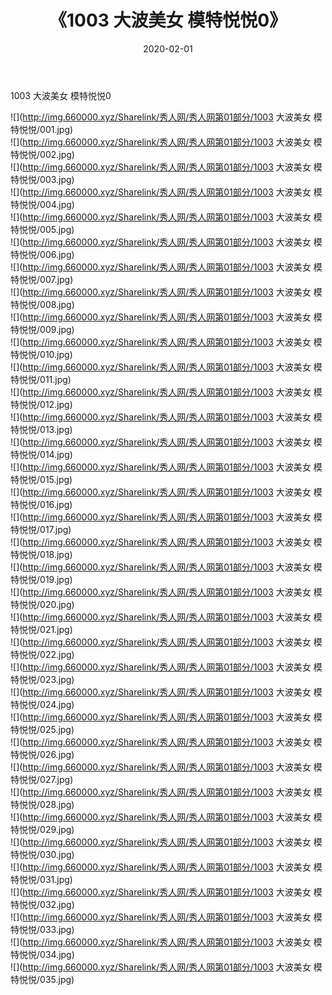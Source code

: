 ﻿---
layout: post
title:  《1003 大波美女 模特悦悦0》
date:   2020-02-01
img: http://img.660000.xyz/Sharelink/秀人网/秀人网第01部分/1003 大波美女 模特悦悦0/000.jpg
categories: [美女, 清纯, 唯美]
---

1003 大波美女 模特悦悦0

  ![](http://img.660000.xyz/Sharelink/秀人网/秀人网第01部分/1003 大波美女 模特悦悦/001.jpg) <br> ![](http://img.660000.xyz/Sharelink/秀人网/秀人网第01部分/1003 大波美女 模特悦悦/002.jpg) <br> ![](http://img.660000.xyz/Sharelink/秀人网/秀人网第01部分/1003 大波美女 模特悦悦/003.jpg) <br> ![](http://img.660000.xyz/Sharelink/秀人网/秀人网第01部分/1003 大波美女 模特悦悦/004.jpg) <br> ![](http://img.660000.xyz/Sharelink/秀人网/秀人网第01部分/1003 大波美女 模特悦悦/005.jpg) <br> ![](http://img.660000.xyz/Sharelink/秀人网/秀人网第01部分/1003 大波美女 模特悦悦/006.jpg) <br> ![](http://img.660000.xyz/Sharelink/秀人网/秀人网第01部分/1003 大波美女 模特悦悦/007.jpg) <br> ![](http://img.660000.xyz/Sharelink/秀人网/秀人网第01部分/1003 大波美女 模特悦悦/008.jpg) <br> ![](http://img.660000.xyz/Sharelink/秀人网/秀人网第01部分/1003 大波美女 模特悦悦/009.jpg) <br> ![](http://img.660000.xyz/Sharelink/秀人网/秀人网第01部分/1003 大波美女 模特悦悦/010.jpg) <br> ![](http://img.660000.xyz/Sharelink/秀人网/秀人网第01部分/1003 大波美女 模特悦悦/011.jpg) <br> ![](http://img.660000.xyz/Sharelink/秀人网/秀人网第01部分/1003 大波美女 模特悦悦/012.jpg) <br> ![](http://img.660000.xyz/Sharelink/秀人网/秀人网第01部分/1003 大波美女 模特悦悦/013.jpg) <br> ![](http://img.660000.xyz/Sharelink/秀人网/秀人网第01部分/1003 大波美女 模特悦悦/014.jpg) <br> ![](http://img.660000.xyz/Sharelink/秀人网/秀人网第01部分/1003 大波美女 模特悦悦/015.jpg) <br> ![](http://img.660000.xyz/Sharelink/秀人网/秀人网第01部分/1003 大波美女 模特悦悦/016.jpg) <br> ![](http://img.660000.xyz/Sharelink/秀人网/秀人网第01部分/1003 大波美女 模特悦悦/017.jpg) <br> ![](http://img.660000.xyz/Sharelink/秀人网/秀人网第01部分/1003 大波美女 模特悦悦/018.jpg) <br> ![](http://img.660000.xyz/Sharelink/秀人网/秀人网第01部分/1003 大波美女 模特悦悦/019.jpg) <br> ![](http://img.660000.xyz/Sharelink/秀人网/秀人网第01部分/1003 大波美女 模特悦悦/020.jpg) <br> ![](http://img.660000.xyz/Sharelink/秀人网/秀人网第01部分/1003 大波美女 模特悦悦/021.jpg) <br> ![](http://img.660000.xyz/Sharelink/秀人网/秀人网第01部分/1003 大波美女 模特悦悦/022.jpg) <br> ![](http://img.660000.xyz/Sharelink/秀人网/秀人网第01部分/1003 大波美女 模特悦悦/023.jpg) <br> ![](http://img.660000.xyz/Sharelink/秀人网/秀人网第01部分/1003 大波美女 模特悦悦/024.jpg) <br> ![](http://img.660000.xyz/Sharelink/秀人网/秀人网第01部分/1003 大波美女 模特悦悦/025.jpg) <br> ![](http://img.660000.xyz/Sharelink/秀人网/秀人网第01部分/1003 大波美女 模特悦悦/026.jpg) <br> ![](http://img.660000.xyz/Sharelink/秀人网/秀人网第01部分/1003 大波美女 模特悦悦/027.jpg) <br> ![](http://img.660000.xyz/Sharelink/秀人网/秀人网第01部分/1003 大波美女 模特悦悦/028.jpg) <br> ![](http://img.660000.xyz/Sharelink/秀人网/秀人网第01部分/1003 大波美女 模特悦悦/029.jpg) <br> ![](http://img.660000.xyz/Sharelink/秀人网/秀人网第01部分/1003 大波美女 模特悦悦/030.jpg) <br> ![](http://img.660000.xyz/Sharelink/秀人网/秀人网第01部分/1003 大波美女 模特悦悦/031.jpg) <br> ![](http://img.660000.xyz/Sharelink/秀人网/秀人网第01部分/1003 大波美女 模特悦悦/032.jpg) <br> ![](http://img.660000.xyz/Sharelink/秀人网/秀人网第01部分/1003 大波美女 模特悦悦/033.jpg) <br> ![](http://img.660000.xyz/Sharelink/秀人网/秀人网第01部分/1003 大波美女 模特悦悦/034.jpg) <br> ![](http://img.660000.xyz/Sharelink/秀人网/秀人网第01部分/1003 大波美女 模特悦悦/035.jpg) <br>